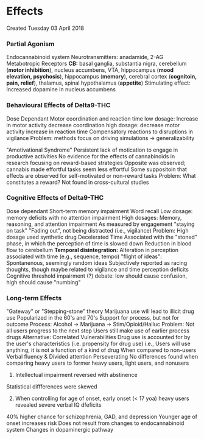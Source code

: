 # Effects
Created Tuesday 03 April 2018

### Partial Agonism
Endocannabinoid system
Neurotransmitters: anadamide, 2-AG
Metabotropic Receptors
**CB:** basal ganglia, substantia nigra, cerebellum (**motor inhibition**), nucleus accumbens, VTA, hippocampus (**mood elevation, psychosis**), hippocampus (**memory**), cerebral cortex (**cognitoin, pain, relief**), thalamus, spinal hypothalamus (**appetite**)
Stimulating effect: Increased dopamine in nucleus accumbens


### Behavioural Effects of Delta9-THC
Dose Dependant
Motor coordination and reaction time
low dosage: Increase in motor activity decrease coordination
high dosage: decrease motor activity increase in reaction time
Compensatory reactions to disruptions in vigilance
Problem: methods focus on driving simulations  -> generalizability
			
"Amotivational Syndrome"
Persistent lack of motication to engage in productive activities
No evidence for the effects of cannabinoids in research focusing on reward-based strategies
Opposite was observed; cannabis made effortful tasks seem less effortful
Some suppositoin that effects are observed for self-motivated or non-reward tasks
Problem: What constitutes a reward?
Not found in cross-cultural studies


### Cognitive Effects of Delta9-THC
Dose dependant
Short-term memory impairment
Word recall
Low dosage: memory deficits with no attention impairment
High dosages: Memory, reasoning, and attention impairment
As measured by engagement "staying on task"
"Fading out", not being distracted (i.e., vigilance)
Problem: High dosage used synthetic drug
Decelerated Time
Associated with the "stoned" phase, in which the perception of time is slowed down
Reduction in blood flow to cerebellum
**Temporal disintegration:** Alteration in perception associated with time (e.g., sequence, tempo)
"flight of ideas": Spontanenous, seemingly random ideas
Subjectively reported as racing thoughts, though maybe related to vigilance and time perception deficits
Cognitive threshold impairment (?)
debate: low should cause confusion, high should cause "numbing"
						

### Long-term Effects
"Gateway" or "Stepping-stone" theory
Marijuana use will lead to illicit drug use
Popularized in the 60's and 70's
Support for process, but not for outcome
Process: Alcohol -> Marijuana -> Stim/Opioid/Halluc
Problem:
Not all users progress to the next step
Users still make use of earlier process drugs
Alternative: Correlated Vulnerabilities
Drug use is accounted for by the user's characteristics (i.e. propensity for drug use)
i.e., Users will use anything, it is not a function of a kind of drug
When compared to non-users
Verbal fluency & Divided attention
Perseverating
No differences found when comparing heavy users to former heavy users, light users, and nonusers

1. Intellectual impairment reversed with abstinence

Statistical diffferences were skewed

2. When controlling for age of onset, early onset (< 17 yoa) heavy users revealed severe verbal IQ dfeficits

40% higher chance for schizophrenia, GAD, and depression
Younger age of onset increases risk
Does not result from changes to endocannabinoid system
Changes in dopaminergic pathway


